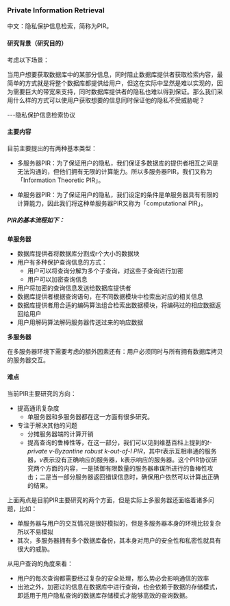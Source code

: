 ### Private Information Retrieval

中文：隐私保护信息检索，简称为PIR。

#### 研究背景（研究目的）

考虑以下场景：

当用户想要获取数据库中的某部分信息，同时阻止数据库提供者获取检索内容，最简单的方式就是将整个数据库都提供给用户，但这在实际中显然是难以实现的，因为需要巨大的带宽来支持，同时数据库提供者的隐私也难以得到保证。那么我们采用什么样的方式可以使用户获取想要的信息同时保证他的隐私不受威胁呢？

---隐私保护信息检索协议

#### 主要内容

目前主要提出的有两种基本类型：

* 多服务器PIR：为了保证用户的隐私，我们保证多数据库的提供者相互之间是无法沟通的，但他们拥有无限的计算能力。所以多服务器PIR，我们又称为「Information Theoretic PIR」。

* 单服务器PIR：为了保证用户的隐私，我们设定的条件是单服务器具有有限的计算能力，因此我们将这种单服务器PIR又称为「computational PIR」。

##### PIR的基本流程如下：

**单服务器**

* 数据库提供者将数据库分割成r个大小的数据块
* 用户有多种保护查询信息的方式：
    - 用户可以将查询分解为多个子查询，对这些子查询进行加密
    - 用户可以加密查询信息 
* 用户将加密的查询信息发送给数据库提供者
* 数据库提供者根据查询语句，在不同数据模块中检索出对应的相关信息
* 数据库提供者用合适的编码算法组合检索出数据模块，将编码过的相应数据返回给用户
* 用户用解码算法解码服务器传送过来的响应数据

**多服务器**

在多服务器环境下需要考虑的额外因素还有：用户必须同时与所有拥有数据库拷贝的服务器交互。

#### 难点

当前PIR主要研究的方向：

* 提高通讯复杂度
    - 单服务器和多服务器都在这一方面有很多研究。
* 专注于解决其他的问题
    - 分摊服务器端的计算开销
    - 提高查询的鲁棒性等，在这一部分，我们可以见到维基百科上提到的*t-private v-Byzantine robust k-out-of-l PIR*，其中$t$表示互相串通的服务器，$v$表示没有正确响应的服务器，k表示响应的服务器。这个PIR协议研究两个方面的内容，一是抵御有限数量的服务器串谋所进行的鲁棒性攻击；二是当一部分服务器返回错误信息时，确保用户依然可以计算出正确的结果。

上面两点是目前PIR主要研究的两个方面，但是实际上多服务器还面临着诸多问题，比如：

* 单服务器与用户的交互情况是很好模拟的，但是多服务器本身的环境比较复杂所以不易模拟
* 其次，多服务器拥有多个数据库备份，其本身对用户的安全性和私密性就具有很大的威胁。

从用户查询的角度来看：

* 用户的每次查询都需要经过复杂的安全处理，那么势必会影响通信的效率
* 出池之外，加密过的信息在数据库中进行查询，也会依赖于数据的存储模式，即适用于用户隐私查询的数据库存储模式才能够高效的查询数据。

